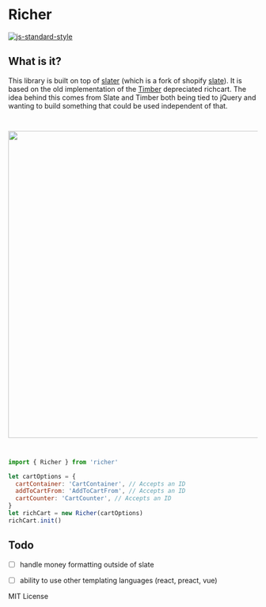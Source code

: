 # Richer



[![js-standard-style](https://cdn.rawgit.com/feross/standard/master/badge.svg)](http://standardjs.com)

## What is it?
This library is built on top of [slater](https://github.com/the-couch/slater) (which is a fork of shopify [slate](https://github.com/Shopify/slate)). It is based on the old implementation of the [Timber](https://github.com/Shopify/Timber) depreciated richcart. The idea behind this comes from Slate and Timber both being tied to jQuery and wanting to build something that could be used independent of that.

<img src="https://raw.githubusercontent.com/the-couch/richer/master/richer.gif" style="width: 620px; margin: 2em 0;"/>

```javascript
import { Richer } from 'richer'

let cartOptions = {
  cartContainer: 'CartContainer', // Accepts an ID
  addToCartFrom: 'AddToCartFrom', // Accepts an ID
  cartCounter: 'CartCounter', // Accepts an ID
}
let richCart = new Richer(cartOptions)
richCart.init()
```

## Todo
- [ ] handle money formatting outside of slate
- [ ] ability to use other templating languages (react, preact, vue)



MIT License

